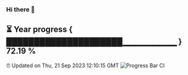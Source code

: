 ### Hi there 👋
⏳ Year progress { █████████████████████▁▁▁▁▁▁▁▁▁ } 72.19 %
---
⏰ Updated on Thu, 21 Sep 2023 12:10:15 GMT
![Progress Bar CI](https://github.com/Moyi321/Moyi321/workflows/Progress%20Bar%20CI/badge.svg)
